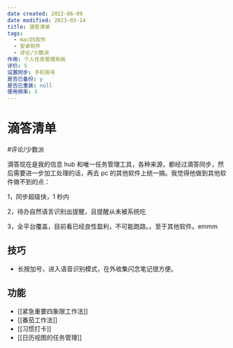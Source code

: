 ```yaml
---
date created: 2022-06-09
date modified: 2023-03-14
title: 滴答清单
tags:
  - macOS软件
  - 安卓软件
  - 评论/少数派
作用: 个人任务管理系统
评价: 5
设置同步: 手机账号
是否已备份: y
是否已重装: null
使用频率: 5
---
```




# 滴答清单

#评论/少数派

滴答现在是我的信息 hub 和唯一任务管理工具，各种来源，都经过滴答同步，然后需要进一步加工处理的话，再去 pc 的其他软件上统一搞。我觉得他做到其他软件做不到的点：

1，同步超级快，1 秒内

2，待办自然语言识别出提醒，且提醒从未被系统吃

3，全平台覆盖，目前看已经良性盈利，不可能跑路。。至于其他软件。emmm

## 技巧

- 长按加号，进入语音识别模式，在外收集闪念笔记很方便。

## 功能

- [[紧急重要四象限工作法]]
- [[番茄工作法]]
- [[习惯打卡]]
- [[日历视图的任务管理]]
